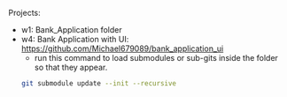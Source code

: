 Projects:

- w1: Bank_Application folder
- w4: Bank Application with UI: https://github.com/Michael679089/bank_application_ui
    - run this command to load submodules or sub-gits inside the folder so that they appear.
    ```bash
    git submodule update --init --recursive
    ```